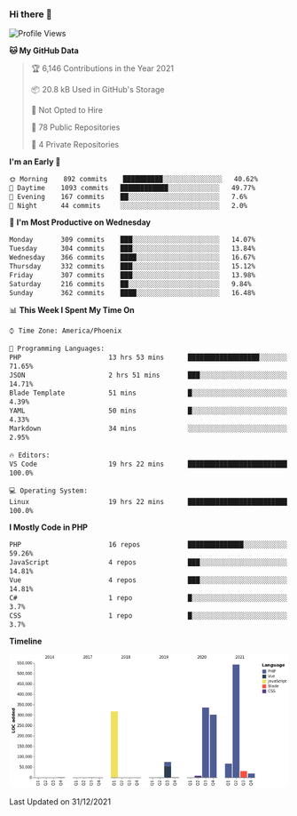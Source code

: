 ### Hi there 👋

<!--START_SECTION:waka-->
![Profile Views](http://img.shields.io/badge/Profile%20Views-0-blue)

**🐱 My GitHub Data** 

> 🏆 6,146 Contributions in the Year 2021
 > 
> 📦 20.8 kB Used in GitHub's Storage 
 > 
> 🚫 Not Opted to Hire
 > 
> 📜 78 Public Repositories 
 > 
> 🔑 4 Private Repositories  
 > 
**I'm an Early 🐤** 

```text
🌞 Morning    892 commits    ██████████░░░░░░░░░░░░░░░   40.62% 
🌆 Daytime    1093 commits   ████████████░░░░░░░░░░░░░   49.77% 
🌃 Evening    167 commits    ██░░░░░░░░░░░░░░░░░░░░░░░   7.6% 
🌙 Night      44 commits     ░░░░░░░░░░░░░░░░░░░░░░░░░   2.0%

```
📅 **I'm Most Productive on Wednesday** 

```text
Monday       309 commits    ███░░░░░░░░░░░░░░░░░░░░░░   14.07% 
Tuesday      304 commits    ███░░░░░░░░░░░░░░░░░░░░░░   13.84% 
Wednesday    366 commits    ████░░░░░░░░░░░░░░░░░░░░░   16.67% 
Thursday     332 commits    ███░░░░░░░░░░░░░░░░░░░░░░   15.12% 
Friday       307 commits    ███░░░░░░░░░░░░░░░░░░░░░░   13.98% 
Saturday     216 commits    ██░░░░░░░░░░░░░░░░░░░░░░░   9.84% 
Sunday       362 commits    ████░░░░░░░░░░░░░░░░░░░░░   16.48%

```


📊 **This Week I Spent My Time On** 

```text
⌚︎ Time Zone: America/Phoenix

💬 Programming Languages: 
PHP                      13 hrs 53 mins      ██████████████████░░░░░░░   71.65% 
JSON                     2 hrs 51 mins       ███░░░░░░░░░░░░░░░░░░░░░░   14.71% 
Blade Template           51 mins             █░░░░░░░░░░░░░░░░░░░░░░░░   4.39% 
YAML                     50 mins             █░░░░░░░░░░░░░░░░░░░░░░░░   4.33% 
Markdown                 34 mins             ░░░░░░░░░░░░░░░░░░░░░░░░░   2.95%

🔥 Editors: 
VS Code                  19 hrs 22 mins      █████████████████████████   100.0%

💻 Operating System: 
Linux                    19 hrs 22 mins      █████████████████████████   100.0%

```

**I Mostly Code in PHP** 

```text
PHP                      16 repos            ██████████████░░░░░░░░░░░   59.26% 
JavaScript               4 repos             ███░░░░░░░░░░░░░░░░░░░░░░   14.81% 
Vue                      4 repos             ███░░░░░░░░░░░░░░░░░░░░░░   14.81% 
C#                       1 repo              █░░░░░░░░░░░░░░░░░░░░░░░░   3.7% 
CSS                      1 repo              █░░░░░░░░░░░░░░░░░░░░░░░░   3.7%

```


**Timeline**

![Chart not found](https://raw.githubusercontent.com/mikebronner/mikebronner/master/charts/bar_graph.png) 


 Last Updated on 31/12/2021
<!--END_SECTION:waka-->

<!--
**mikebronner/mikebronner** is a ✨ _special_ ✨ repository because its `README.md` (this file) appears on your GitHub profile.

Here are some ideas to get you started:

- 🔭 I’m currently working on ...
- 🌱 I’m currently learning ...
- 👯 I’m looking to collaborate on ...
- 🤔 I’m looking for help with ...
- 💬 Ask me about ...
- 📫 How to reach me: ...
- 😄 Pronouns: ...
- ⚡ Fun fact: ...
-->
